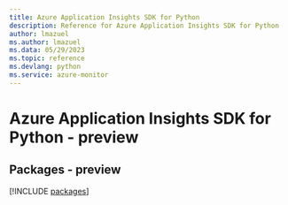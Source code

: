```yaml
---
title: Azure Application Insights SDK for Python
description: Reference for Azure Application Insights SDK for Python
author: lmazuel
ms.author: lmazuel
ms.data: 05/29/2023
ms.topic: reference
ms.devlang: python
ms.service: azure-monitor
---
```

# Azure Application Insights SDK for Python - preview
## Packages - preview
[!INCLUDE [packages](application-insights-index.md)]
